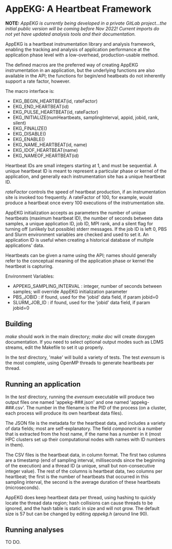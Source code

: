 # AppEKG: A Heartbeat Framework

__NOTE:__ _AppEKG is currently being developed in a private GitLab project...the initial public version will be coming before Nov 2022! Current imports do not yet have updated analysis tools and their documentation._

AppEKG is a heartbeat instrumentation library and analysis framework,
enabling the tracking and analysis of application performance at the
application phase level with a low-overhead, production-usable 
method.

The defined macros are the preferred way of creating AppEKG
instrumentation in an application, but the underlying functions
are also available in the API; the functions for begin/end
heatbeats do not inherently support a rate factor, however. 

The macro interface is:  
- EKG_BEGIN_HEARTBEAT(id, rateFactor) 
- EKG_END_HEARTBEAT(id) 
- EKG_PULSE_HEARTBEAT(id, rateFactor) 
- EKG_INITIALIZE(numHeartbeats, samplingInterval, appid, jobid, rank, silent) 
- EKG_FINALIZE() 
- EKG_DISABLE() 
- EKG_ENABLE() 
- EKG_NAME_HEARTBEAT(id, name) 
- EKG_IDOF_HEARTBEAT(name) 
- EKG_NAMEOF_HEARTBEAT(id) 

Heartbeat IDs are small integers starting at 1, and must be sequential.
A unique heartbeat ID is meant to represent a particular phase or kernel 
of the application, and generally each instrumentation site has a unique
heartbeat ID.

_rateFactor_ controls the speed of heartbeat production, if an instrumentation
site is invoked too frequently. A rateFactor of 100, for example, would 
produce a heartbeat once every 100 executions of the instrumentation site.

AppEKG initialization accepts as parameters the number of unique heartbeats
(maximum heartbeat ID), the number of seconds between data samples, a
unique application ID, job ID, MPI rank, and a silent flag for turning
off (unlikely but possible) stderr messages. If the job ID is left 0, PBS
and Slurm environment variables are checked and used to set it. An 
application ID is useful when creating a historical database of multiple
applications' data.

Heartbeats can be given a name using the API; names should generally
refer to the conceptual meaning of the application phase or kernel the
heartbeat is capturing.

Environment Variables:  
- APPEKG_SAMPLING_INTERVAL : integer, number of seconds between samples; 
                             will override AppEKG initialization parameter
- PBS_JOBID : if found, used for the 'jobid' data field, if param jobid=0
- SLURM_JOB_ID : if found, used for the 'jobid' data field, if param jobid=0

## Building

_make_ should work in the main directory; _make doc_ will create doxygen
documentation. If you need to select optional output modes such as LDMS
streams, edit the Makefile to set it up properly.

In the _test_ directory, 'make' will build a variety of tests. The test 
_evensum_ is the most complete, using OpenMP threads to generate heartbeats
per thread.

## Running an application

In the _test_ directory, running the _evensum_ executable will produce two
output files one named 'appekg-###.json' and one named 'appekg-###.csv'. 
The number in the filename is the PID of the process (on a cluster, each
process will produce its own heartbeat data files).

The JSON file is the metadata for the heartbeat data, and includes a variety
of data fields; most are self-explanatory. The field _component_ is a number
that is extracted from the host name, if the name has a number in it (most HPC
clusters set up their computational nodes with names with ID numbers in them).

The CSV files is the heartbeat data, in column format. The first two columns
are a timestamp (end of sampling interval, milliseconds since the beginning 
of the execution) and a thread ID (a unique, small but non-consecutive integer
value). The rest of the columns is heartbeat data, two columns per heartbeat;
the first is the number of heartbeats that occurred in this sampling interval,
the second is the average duration of these heartbeats (microseconds).

AppEKG does keep heartbeat data per thread, using hashing to quickly locate
the thread data region; hash collisions can cause threads to be ignored, and
the hash table is static in size and will not grow. The default size is 57 but
can be changed by editing _appekg.h_ (around line 90). 

## Running analyses

TO DO.

